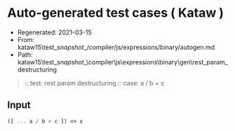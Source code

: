 # Auto-generated test cases ( Kataw )
- Regenerated: 2021-03-15
- From: kataw15\test\__snapshot__/compiler/js/expressions/binary/autogen.md
- Path: kataw15\test\__snapshot__\compiler\js\expressions\binary\gen\rest_param_destructuring
> :: test: rest param destructuring
> :: case: a / b + c
## Input

`````js
([ ... a / b + c ]) => x
`````
